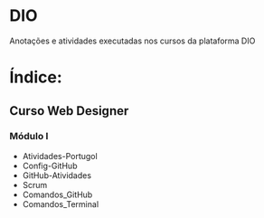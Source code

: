 # DIO
Anotações e atividades executadas nos cursos da plataforma DIO

# Índice:

## Curso Web Designer
### Módulo I
* Atividades-Portugol
* Config-GitHub
* GitHub-Atividades
* Scrum
* Comandos_GitHub
* Comandos_Terminal
